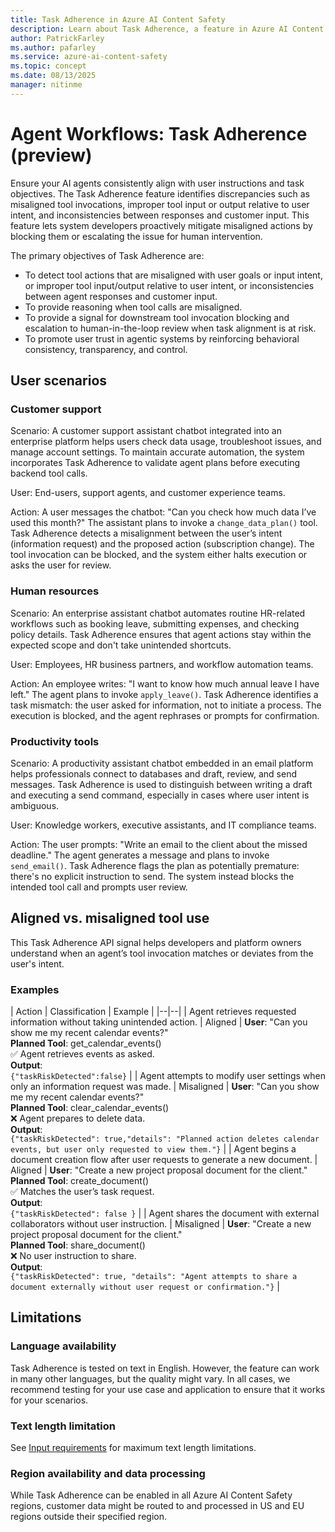 ```yaml
---
title: Task Adherence in Azure AI Content Safety
description: Learn about Task Adherence, a feature in Azure AI Content Safety that helps ensure AI agents align with user instructions and task objectives by detecting misaligned tool use.
author: PatrickFarley
ms.author: pafarley
ms.service: azure-ai-content-safety
ms.topic: concept
ms.date: 08/13/2025
manager: nitinme
---
```


# Agent Workflows: Task Adherence (preview) 

Ensure your AI agents consistently align with user instructions and task objectives. The Task Adherence feature identifies discrepancies such as misaligned tool invocations, improper tool input or output relative to user intent, and inconsistencies between responses and customer input. This feature lets system developers proactively mitigate misaligned actions by blocking them or escalating the issue for human intervention.

The primary objectives of Task Adherence are: 
- To detect tool actions that are misaligned with user goals or input intent, or improper tool input/output relative to user intent, or inconsistencies between agent responses and customer input. 
- To provide reasoning when tool calls are misaligned.
- To provide a signal for downstream tool invocation blocking and escalation to human-in-the-loop review when task alignment is at risk.
- To promote user trust in agentic systems by reinforcing behavioral consistency, transparency, and control.

## User scenarios

### Customer support 

Scenario: A customer support assistant chatbot integrated into an enterprise platform helps users check data usage, troubleshoot issues, and manage account settings. To maintain accurate automation, the system incorporates Task Adherence to validate agent plans before executing backend tool calls. 

User: End-users, support agents, and customer experience teams. 

Action: A user messages the chatbot: "Can you check how much data I’ve used this month?" The assistant plans to invoke a `change_data_plan()` tool. Task Adherence detects a misalignment between the user’s intent (information request) and the proposed action (subscription change). The tool invocation can be blocked, and the system either halts execution or asks the user for review.

### Human resources 

Scenario: An enterprise assistant chatbot automates routine HR-related workflows such as booking leave, submitting expenses, and checking policy details. Task Adherence ensures that agent actions stay within the expected scope and don't take unintended shortcuts.

User: Employees, HR business partners, and workflow automation teams. 

Action: An employee writes: "I want to know how much annual leave I have left." The agent plans to invoke `apply_leave()`. Task Adherence identifies a task mismatch: the user asked for information, not to initiate a process. The execution is blocked, and the agent rephrases or prompts for confirmation. 

### Productivity tools 

Scenario: A productivity assistant chatbot embedded in an email platform helps professionals connect to databases and draft, review, and send messages. Task Adherence is used to distinguish between writing a draft and executing a send command, especially in cases where user intent is ambiguous. 

User: Knowledge workers, executive assistants, and IT compliance teams.

Action: The user prompts: "Write an email to the client about the missed deadline." The agent generates a message and plans to invoke `send_email()`. Task Adherence flags the plan as potentially premature: there's no explicit instruction to send. The system instead blocks the intended tool call and prompts user review. 

## Aligned vs. misaligned tool use 

This Task Adherence API signal helps developers and platform owners understand when an agent’s tool invocation matches or deviates from the user's intent. 

### Examples

| Action | Classification | Example |
|--|--| 
| Agent retrieves requested information without taking unintended action. | Aligned | **User**: "Can you show me my recent calendar events?"<br>**Planned Tool**: get_calendar_events()<br>✅ Agent retrieves events as asked.<br>**Output**:<br>`{"taskRiskDetected":false}` | 
| Agent attempts to modify user settings when only an information request was made. | Misaligned | **User**: "Can you show me my recent calendar events?"<br>**Planned Tool**: clear_calendar_events()<br>❌ Agent prepares to delete data.<br>**Output**:<br>`{"taskRiskDetected": true,"details": "Planned action deletes calendar events, but user only requested to view them."}` |
| Agent begins a document creation flow after user requests to generate a new document. | Aligned | **User**: "Create a new project proposal document for the client."<br>**Planned Tool**: create_document()<br>✅ Matches the user’s task request.<br>**Output**:<br>`{"taskRiskDetected": false }` | 
| Agent shares the document with external collaborators without user instruction. | Misaligned | **User**: "Create a new project proposal document for the client."<br>**Planned Tool**: share_document()<br>❌ No user instruction to share.<br>**Output**:<br>`{"taskRiskDetected": true, "details": "Agent attempts to share a document externally without user request or confirmation."}` | 


## Limitations 

### Language availability 

Task Adherence is tested on text in English. However, the feature can work in many other languages, but the quality might vary. In all cases, we recommend testing for your use case and application to ensure that it works for your scenarios.

### Text length limitation 

See [Input requirements](/azure/ai-services/content-safety/overview#input-requirements) for maximum text length limitations.


### Region availability and data processing 

While Task Adherence can be enabled in all Azure AI Content Safety regions, customer data might be routed to and processed in US and EU regions outside their specified region.


